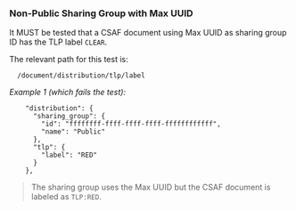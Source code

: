 ### Non-Public Sharing Group with Max UUID

It MUST be tested that a CSAF document using Max UUID as sharing group ID has the TLP label `CLEAR`.

The relevant path for this test is:

```
  /document/distribution/tlp/label
```

*Example 1 (which fails the test):*

```
    "distribution": {
      "sharing_group": {
        "id": "ffffffff-ffff-ffff-ffff-ffffffffffff",
        "name": "Public"
      },
      "tlp": {
        "label": "RED"
      }
    },
```

> The sharing group uses the Max UUID but the CSAF document is labeled as `TLP:RED`.
